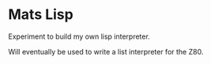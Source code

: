 # Mats Lisp
Experiment to build my own lisp interpreter. 

Will eventually be used to write a list interpreter for the Z80.
